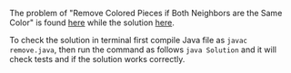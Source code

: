 The problem of "Remove Colored Pieces if Both Neighbors are the Same Color" is found [here](https://leetcode.com/problems/remove-colored-pieces-if-both-neighbors-are-the-same-color/?envType=daily-question&envId=2023-10-02) while the solution [here](https://github.com/aurimas13/Solutions-To-Problems/blob/main/LeetCode/Java%20Solutions/Remove%20Colored%20Pieces%20if%20Both%20Neighbors%20are%20the%20Same%20Color/remove.java).

To check the solution in terminal first compile Java file as `javac remove.java`, then run the command as follows `java Solution` and it will check tests and if the solution works correctly.
